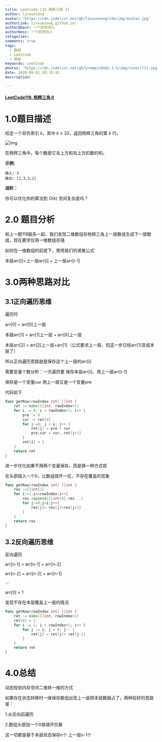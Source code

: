 ```yaml
---
title: Leetcode-119.杨辉三角 II
author: linxuesong
avatar: 'https://cdn.jsdelivr.net/gh/linxuesong/cdn/img/avatar.jpg'
authorLink: linxuesong.github.io
authorAbout: 一个好奇的人
authorDesc: 一个好奇的人
categories:
comments: true
tags:
  - 数组
  - LeetCode
  - 简单
keywords: LeetCode
photos: 'https://cdn.jsdelivr.net/gh/yremp/cdn@2.1.5/img/cover/(1).jpg.webp'
date: 2020-09-01 20:19:42
description:

---
```




#### [LeetCode119. 杨辉三角 II](https://leetcode-cn.com/problems/pascals-triangle-ii/)

# 1.0题目描述

给定一个非负索引 *k*，其中 *k* ≤ 33，返回杨辉三角的第 *k* 行。

![img](https://upload.wikimedia.org/wikipedia/commons/0/0d/PascalTriangleAnimated2.gif)

在杨辉三角中，每个数是它左上方和右上方的数的和。

**示例:**

```
输入: 3
输出: [1,3,3,1]
```

**进阶：**

你可以优化你的算法到 *O*(*k*) 空间复杂度吗？

# 2.0 题目分析

和上一题118联系一起，我们发现二维数组存杨辉三角上一层数组生成下一层数组，现在要求仅用一维数组存储

如何在一维数组的前提下，使用我们的递推公式

本层arr[i]=上一层arr[i] + 上一层arr[i-1]

# 3.0两种思路对比

## 3.1正向遍历思维

遍历时

arr[0] = arr[0]上一层

本层arr[1] = arr[1]上一层 + arr[0]上一层

本层arr[2] = arr[2]上一层+arr[1]（公式要求上一层，但这一步已经arr[1]变成本层了）

所以正向遍历思路就是保存这个上一层的arr[i]



需要变量个数分析：一次遍历要 保存本层arr[i]、用上一层arr[i-1]

保存是一个变量cur   用上一层又是一个变量pre

代码如下

````go
func getRow(rowIndex int) []int {
    ret := make([]int, rowIndex+1)
    for i := 0; i < rowIndex+1; i++ {
        pre := 0
        cur := ret[0]
        for j:=0; j < i; j++ {
            ret[j] = pre + cur
            pre,cur = cur, ret[j+1]
        }
        ret[i] = 1
    }
    return ret
}
````

进一步优化如果不用两个变量保存，而是换一种方式呢

在头部插入一个0，让数组错开一位，不存在覆盖的现象

````go
func getRow(rowIndex int) []int {
	res :=[]int{1}
	for i:=1;i<=rowIndex;i++{
		res =append([]int{0},res...)
		for j:=0;j<i;j++{
			res[j]= res[j]+res[j+1]
		}
	}
	return res
}
````

## 3.2反向遍历思维

反向遍历

arr[n-1] = arr[n-1] + arr[n-2]

arr[n-2] = arr[n-2] + arr[n-1]

···

arr[0] = 1

发现不存在本层覆盖上一层的情况

````go
func getRow(rowIndex int) []int {
    ret := make([]int, rowIndex+1)
    ret[0] = 1
    for i := 1; i < rowIndex+1; i++ {
        for j := i; j > 0; j-- {
            ret[j] = ret[j]+ ret[j-1]
        }
    }
    return ret
}
````

# 4.0总结

动态规划内存空间二维转一维的方式

如果存在状态转移时一维保存数组出现上一层把本层数据占了，两种较好的思路是：

1.从后向前遍历

2.数组头部加一个0值错开位置

这一切都是基于本层状态保存n个 上一层n-1个


